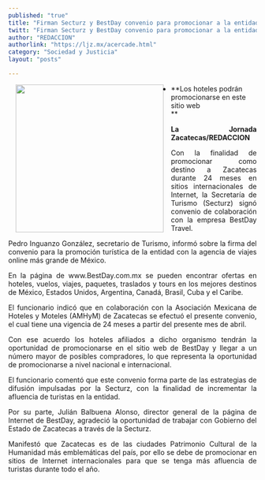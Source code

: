 ```yaml
---
published: "true"
title: "Firman Secturz y BestDay convenio para promocionar a la entidad por dos años"
twitt: "Firman Secturz y BestDay convenio para promocionar a la entidad por dos años"
author: "REDACCION"
authorlink: "https://ljz.mx/acercade.html"
category: "Sociedad y Justicia"
layout: "posts"

---
```


<img src="http://ljz.mx/images/stories/fotos_abril2013/p11 convenio bestday y secturz.jpg" border="0" width="300" style="margin-left: 15px; margin-right: 15px; float: left;" />

*   **Los hoteles podrán promocionarse en este sitio web  
    **

<p style="text-align: justify;">
  <strong>La Jornada Zacatecas/REDACCION</strong>
</p>

<p style="text-align: justify;">
  Con la finalidad de promocionar como destino a Zacatecas durante 24 meses en sitios internacionales de Internet, la Secretaría de Turismo (Secturz) signó convenio de colaboración con la empresa BestDay Travel.
</p>

<p style="text-align: justify;">
  Pedro Inguanzo González, secretario de Turismo, informó sobre la firma del convenio para la promoción turística de la entidad con la agencia de viajes online más grande de México.
</p>

<p style="text-align: justify;">
  En la página de www.BestDay.com.mx se pueden encontrar ofertas en hoteles, vuelos, viajes, paquetes, traslados y tours en los mejores destinos de México, Estados Unidos, Argentina, Canadá, Brasil, Cuba y el Caribe.
</p>

<p style="text-align: justify;">
  El funcionario indicó que en colaboración con la Asociación Mexicana de Hoteles y Moteles (AMHyM) de Zacatecas se efectuó el presente convenio, el cual tiene una vigencia de 24 meses a partir del presente mes de abril.
</p>

<p style="text-align: justify;">
  Con ese acuerdo los hoteles afiliados a dicho organismo tendrán la oportunidad de promocionarse en el sitio web de BestDay y llegar a un número mayor de posibles compradores, lo que representa la oportunidad de promocionarse a nivel nacional e internacional.
</p>

<p style="text-align: justify;">
  El funcionario comentó que este convenio forma parte de las estrategias de difusión impulsadas por la Secturz, con la finalidad de incrementar la afluencia de turistas en la entidad.
</p>

<p style="text-align: justify;">
  Por su parte, Julián Balbuena Alonso, director general de la página de Internet de BestDay, agradeció la oportunidad de trabajar con Gobierno del Estado de Zacatecas a través de la Secturz.
</p>

<p style="text-align: justify;">
  Manifestó que Zacatecas es de las ciudades Patrimonio Cultural de la Humanidad más emblemáticas del país, por ello se debe de promocionar en sitios de Internet internacionales para que se tenga más afluencia de turistas durante todo el año.
</p>
